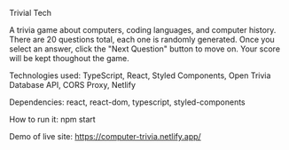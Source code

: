 Trivial Tech

A trivia game about computers, coding languages, and computer history. There are 20 questions total, each one is randomly generated. Once you select an answer, click the "Next Question" button to move on. Your score will be kept thoughout the game.

Technologies used: TypeScript, React, Styled Components, Open Trivia Database API, CORS Proxy, Netlify

Dependencies: react, react-dom, typescript, styled-components

How to run it: npm start

Demo of live site: https://computer-trivia.netlify.app/